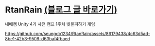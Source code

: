 # RtanRain [(블로그 글 바로가기)](https://deff-dev.tistory.com/50)
 내배캠 Unity 4기 사전 캠프 1주차 빗물피하기 게임


https://github.com/seungdo1234/RtanRain/assets/86179438/4c63d5ad-8be1-42b3-9508-d63baf4fbaed

